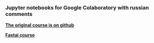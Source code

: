 ### Jupyter notebooks for Google Colaboratory with russian comments

**[The original course is on github](https://github.com/fastai/fastai/tree/master/courses/dl1)**

**[Fastai course](http://course.fast.ai/start.html)**

